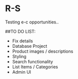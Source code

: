 # R-S
Testing e-c opportunities..

##TO DO LIST:
* Fix details
* Database Project
* Product images / descriptions
* Styling
* Search functionality
* List Items / Categories
* Admin UI

